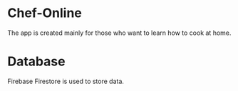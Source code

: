 # Chef-Online

The app is created mainly for those who want to learn how to cook at home.

# Database

Firebase Firestore is used to store data.
